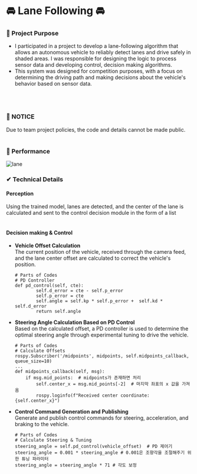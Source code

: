 # 🚘 Lane Following 🚘


### 🧡 Project Purpose

- I participated in a project to develop a lane-following algorithm that allows an autonomous vehicle to reliably detect lanes and drive safely in shaded areas. I was responsible for designing the logic to process sensor data and developing control, decision making algorithms.
- This system was designed for competition purposes, with a focus on determining the driving path and making decisions about the vehicle's behavior based on sensor data. </br>

</br></br>

### 📢 NOTICE

Due to team project policies, the code and details cannot be made public.
</br></br>

### 💯 Performance
![lane](https://github.com/user-attachments/assets/cb52fe7e-9532-494b-95c5-f6bc826b91b7)

  

### ✔ Technical Details
#### Perception
  Using the trained model, lanes are detected, and the center of the lane is calculated and sent to the control decision module in the form of a list
</br></br>
#### Decision making & Control
  - **Vehicle Offset Calculation**</br>
      The current position of the vehicle, received through the camera feed, and the lane center offset are calculated to correct the vehicle's position.</br>
      ```
      # Parts of Codes
      # PD Controller
      def pd_control(self, cte):
              self.d_error = cte - self.p_error
              self.p_error = cte
              self.angle = self.kp * self.p_error +  self.kd * self.d_error
              return self.angle
      ```
      
  - **Steering Angle Calculation Based on PD Control**</br>
      Based on the calculated offset, a PD controller is used to determine the optimal steering angle through experimental tuning to drive the vehicle.</br>
      ```
      # Parts of Codes
      # Calculate Offsets
      rospy.Subscriber('/midpoints', midpoints, self.midpoints_callback, queue_size=10)
      ...
      def midpoints_callback(self, msg):
          if msg.mid_points:  # midpoints가 존재하면 처리
              self.center_x = msg.mid_points[-2]  # 마지막 좌표의 x 값을 가져옴
              rospy.loginfo(f"Received center coordinate: {self.center_x}")
      ```
  - **Control Command Generation and Publishing**</br>
      Generate and publish control commands for steering, acceleration, and braking to the vehicle.</br>
      ```
      # Parts of Codes
      # Calculate Steering & Tuning
      steering_angle = self.pd_control(vehicle_offset)  # PD 제어기
      steering_angle = 0.001 * steering_angle # 0.001은 조향각을 조절해주기 위한 튜닝 파라미터
      steering_angle = steering_angle * 71 # 각도 보정
      ```
</br>
</p>
